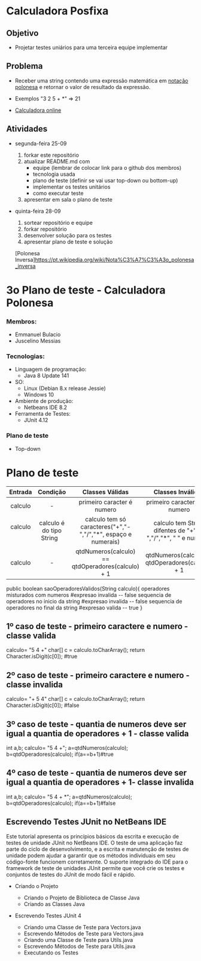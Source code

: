 # Calculadora Posfixa


## Objetivo
- Projetar testes uniários para uma terceira equipe implementar

## Problema
- Receber uma string contendo uma expressão matemática em [notação polonesa](https://pt.wikipedia.org/wiki/Nota%C3%A7%C3%A3o_polonesa) e retornar o valor de resultado da expressão.

- Exemplos
"3 2 5 + *" => 21

- [Calculadora online](https://epxx.co/ctb/hp12c.html)


## Atividades
- segunda-feira 25-09
   1. forkar este repositório
   1. atualizar README.md com
      - equipe (lembrar de colocar link para o github dos membros)
      - tecnologia usada
      - plano de teste (definir se vai usar top-down ou bottom-up)
      - implementar os testes unitários
      - como executar teste
   1. apresentar em sala o plano de teste
- quinta-feira 28-09
   1. sortear repositório e equipe
   1. forkar repositório
   1. desenvolver solução para os testes
   1. apresentar plano de teste e solução
   
   [Polonesa Inversa]https://pt.wikipedia.org/wiki/Nota%C3%A7%C3%A3o_polonesa_inversa
   
 # 3o Plano de teste - Calculadora Polonesa
### Membros: 
- Emmanuel Bulacio
- Juscelino Messias

### Tecnologias: 
- Linguagem de programação:
  - Java 8 Update 141
- SO:
  - Linux (Debian 8.x release Jessie) 
  - Windows 10
- Ambiente de produção:  
  - Netbeans IDE 8.2  
- Ferramenta de Testes:
  - JUnit 4.12  
  
### Plano de teste
- Top-down

# Plano de teste

Entrada | Condição | Classes Válidas | Classes Inválidas
:-----: | :------: | :-------------: | :---------------:
  calculo  | - | primeiro caracter é numero | primeiro caracter não é numero 
   calculo  | calculo é do tipo String    | calculo tem só caracteres("+","-","/","*", espaço e numerais)|calculo tem String difentes de "+","-","/","*", " " e numeros
  calculo  | - | qtdNumeros(calculo) == qtdOperadores(calculo) + 1 | qtdNumeros(calculo) != qtdOperadores(calculo) + 1 
  
  
  public boolean saoOperadoresValidos(String calculo){
       operadores misturados com numeros #expresao invalida -- false
       sequencia de operadores no inicio da string #expresao invalida -- false
       sequencia de operadores no final da string #expresao valida -- true
  }
  
## 1º caso de teste - primeiro caractere e numero - classe valida
calculo= "5 4 +"
char[] c = calculo.toCharArray();
return Character.isDigit(c[0]);  #true

## 2º caso de teste - primeiro caractere e numero - classe invalida
calculo= "+ 5 4"
char[] c = calculo.toCharArray();
return Character.isDigit(c[0]);  #false

## 3º caso de teste - quantia de numeros deve ser igual a quantia de operadores + 1 - classe valida
int a,b;
calculo= "5 4 +";
a=qtdNumeros(calculo);
b=qtdOperadores(calculo);
if(a==b+1)#true
## 4º caso de teste - quantia de numeros deve ser igual a quantia de operadores + 1- classe invalida
int a,b;
calculo= "5 4 + *";
a=qtdNumeros(calculo);
b=qtdOperadores(calculo);
if(a==b+1)#false

## Escrevendo Testes JUnit no NetBeans IDE

Este tutorial apresenta os princípios básicos da escrita e execução de testes de unidade JUnit no NetBeans IDE. O teste de uma aplicação faz parte do ciclo de desenvolvimento, e a escrita e manutenção de testes de unidade podem ajudar a garantir que os métodos individuais em seu código-fonte funcionem corretamente. O suporte integrado do IDE para o framework de teste de unidades JUnit permite que você crie os testes e conjuntos de testes do JUnit de modo fácil e rápido.

- Criando o Projeto
   - Criando o Projeto de Biblioteca de Classe Java
   - Criando as Classes Java 

- Escrevendo Testes JUnit 4
   - Criando uma Classe de Teste para Vectors.java
   - Escrevendo Métodos de Teste para Vectors.java
   - Criando uma Classe de Teste para Utils.java
   - Escrevendo Métodos de Teste para Utils.java
   - Executando os Testes



